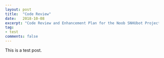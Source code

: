 ```yaml
---
layout: post
title:  "Code Review"
date:   2018-10-08
excerpt: "Code Review and Enhancement Plan for the Noob SNHUbot Project."
tag:
- test
comments: false
---
```


This is a test post.